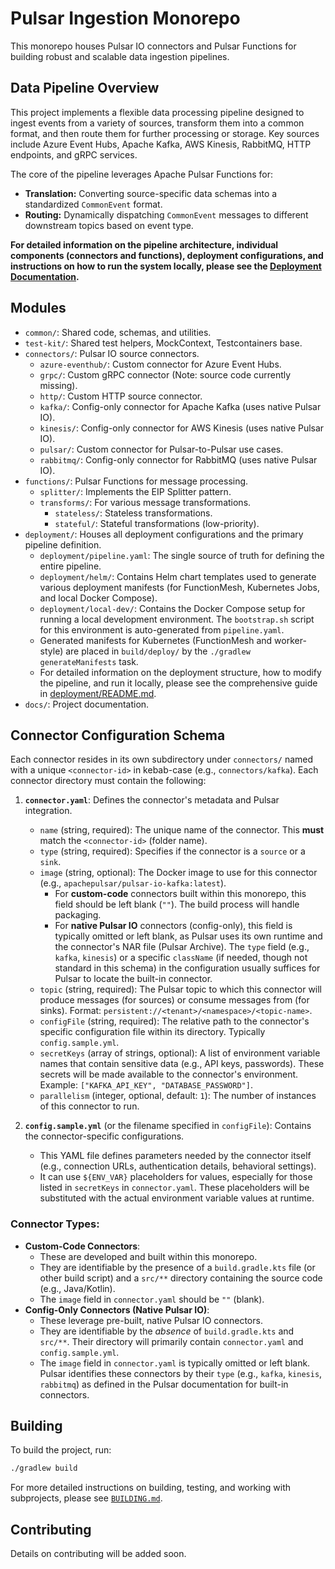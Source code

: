 # Pulsar Ingestion Monorepo

This monorepo houses Pulsar IO connectors and Pulsar Functions for building robust and scalable data ingestion pipelines.

## Data Pipeline Overview

This project implements a flexible data processing pipeline designed to ingest events from a variety of sources, transform them into a common format, and then route them for further processing or storage. Key sources include Azure Event Hubs, Apache Kafka, AWS Kinesis, RabbitMQ, HTTP endpoints, and gRPC services.

The core of the pipeline leverages Apache Pulsar Functions for:
*   **Translation:** Converting source-specific data schemas into a standardized `CommonEvent` format.
*   **Routing:** Dynamically dispatching `CommonEvent` messages to different downstream topics based on event type.

**For detailed information on the pipeline architecture, individual components (connectors and functions), deployment configurations, and instructions on how to run the system locally, please see the [Deployment Documentation](deployment/README.md).**

## Modules

*   `common/`: Shared code, schemas, and utilities.
*   `test-kit/`: Shared test helpers, MockContext, Testcontainers base.
*   `connectors/`: Pulsar IO source connectors.
    *   `azure-eventhub/`: Custom connector for Azure Event Hubs.
    *   `grpc/`: Custom gRPC connector (Note: source code currently missing).
    *   `http/`: Custom HTTP source connector.
    *   `kafka/`: Config-only connector for Apache Kafka (uses native Pulsar IO).
    *   `kinesis/`: Config-only connector for AWS Kinesis (uses native Pulsar IO).
    *   `pulsar/`: Custom connector for Pulsar-to-Pulsar use cases.
    *   `rabbitmq/`: Config-only connector for RabbitMQ (uses native Pulsar IO).
*   `functions/`: Pulsar Functions for message processing.
    *   `splitter/`: Implements the EIP Splitter pattern.
    *   `transforms/`: For various message transformations.
        *   `stateless/`: Stateless transformations.
        *   `stateful/`: Stateful transformations (low-priority).
*   `deployment/`: Houses all deployment configurations and the primary pipeline definition.
    *   `deployment/pipeline.yaml`: The single source of truth for defining the entire pipeline.
    *   `deployment/helm/`: Contains Helm chart templates used to generate various deployment manifests (for FunctionMesh, Kubernetes Jobs, and local Docker Compose).
    *   `deployment/local-dev/`: Contains the Docker Compose setup for running a local development environment. The `bootstrap.sh` script for this environment is auto-generated from `pipeline.yaml`.
    *   Generated manifests for Kubernetes (FunctionMesh and worker-style) are placed in `build/deploy/` by the `./gradlew generateManifests` task.
    *   For detailed information on the deployment structure, how to modify the pipeline, and run it locally, please see the comprehensive guide in [deployment/README.md](deployment/README.md).
*   `docs/`: Project documentation.

## Connector Configuration Schema

Each connector resides in its own subdirectory under `connectors/` named with a unique `<connector-id>` in kebab-case (e.g., `connectors/kafka`). Each connector directory must contain the following:

1.  **`connector.yaml`**: Defines the connector's metadata and Pulsar integration.
    *   `name` (string, required): The unique name of the connector. This **must** match the `<connector-id>` (folder name).
    *   `type` (string, required): Specifies if the connector is a `source` or a `sink`.
    *   `image` (string, optional): The Docker image to use for this connector (e.g., `apachepulsar/pulsar-io-kafka:latest`).
        *   For **custom-code** connectors built within this monorepo, this field should be left blank (`""`). The build process will handle packaging.
        *   For **native Pulsar IO** connectors (config-only), this field is typically omitted or left blank, as Pulsar uses its own runtime and the connector's NAR file (Pulsar Archive). The `type` field (e.g., `kafka`, `kinesis`) or a specific `className` (if needed, though not standard in this schema) in the configuration usually suffices for Pulsar to locate the built-in connector.
    *   `topic` (string, required): The Pulsar topic to which this connector will produce messages (for sources) or consume messages from (for sinks). Format: `persistent://<tenant>/<namespace>/<topic-name>`.
    *   `configFile` (string, required): The relative path to the connector's specific configuration file within its directory. Typically `config.sample.yml`.
    *   `secretKeys` (array of strings, optional): A list of environment variable names that contain sensitive data (e.g., API keys, passwords). These secrets will be made available to the connector's environment. Example: `["KAFKA_API_KEY", "DATABASE_PASSWORD"]`.
    *   `parallelism` (integer, optional, default: `1`): The number of instances of this connector to run.

2.  **`config.sample.yml`** (or the filename specified in `configFile`): Contains the connector-specific configurations.
    *   This YAML file defines parameters needed by the connector itself (e.g., connection URLs, authentication details, behavioral settings).
    *   It can use `${ENV_VAR}` placeholders for values, especially for those listed in `secretKeys` in `connector.yaml`. These placeholders will be substituted with the actual environment variable values at runtime.

### Connector Types:

*   **Custom-Code Connectors**:
    *   These are developed and built within this monorepo.
    *   They are identifiable by the presence of a `build.gradle.kts` file (or other build script) and a `src/**` directory containing the source code (e.g., Java/Kotlin).
    *   The `image` field in `connector.yaml` should be `""` (blank).
*   **Config-Only Connectors (Native Pulsar IO)**:
    *   These leverage pre-built, native Pulsar IO connectors.
    *   They are identifiable by the *absence* of `build.gradle.kts` and `src/**`. Their directory will primarily contain `connector.yaml` and `config.sample.yml`.
    *   The `image` field in `connector.yaml` is typically omitted or left blank. Pulsar identifies these connectors by their `type` (e.g., `kafka`, `kinesis`, `rabbitmq`) as defined in the Pulsar documentation for built-in connectors.

## Building

To build the project, run:

```bash
./gradlew build
```

For more detailed instructions on building, testing, and working with subprojects, please see [`BUILDING.md`](BUILDING.md).

## Contributing

Details on contributing will be added soon.
